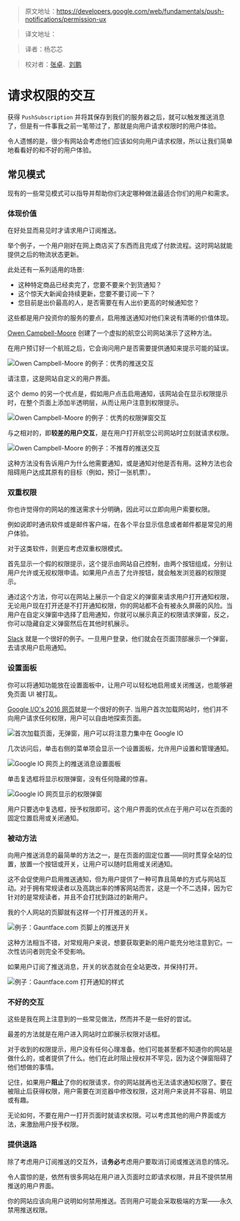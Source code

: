 >原文地址：https://developers.google.com/web/fundamentals/push-notifications/permission-ux

>译文地址：

>译者：杨芯芯

>校对者：[张卓](https://github.com/Zhangdroid)、[刘鹏](https://github.com/git-patrickliu) 

# 请求权限的交互





获得 `PushSubscription` 并将其保存到我们的服务器之后，就可以触发推送消息了，但是有一件事我之前一笔带过了，那就是向用户请求权限时的用户体验。

令人遗憾的是，很少有网站会考虑他们应该如何向用户请求权限，所以让我们简单地看看好的和不好的用户体验。

## 常见模式

现有的一些常见模式可以指导并帮助你们决定哪种做法最适合你们的用户和需求。

### 体现价值

在好处显而易见时才请求用户订阅推送。

举个例子，一个用户刚好在网上商店买了东西而且完成了付款流程。这时网站就能提供之后的物流状态更新。

此处还有一系列适用的场景:
- 这种特定商品已经卖完了，您要不要来个到货通知？
- 这个惊天大新闻会持续更新，您要不要订阅一下？
- 您目前是出价最高的人，是否需要在有人出价更高的时候通知您？

这些都是用户投资你的服务的要点，启用推送通知对他们来说有清晰的价值体现。

[Owen Campbell-Moore](https://twitter.com/owencm) 创建了一个虚拟的航空公司网站演示了这种方法。

在用户预订好一个航班之后，它会询问用户是否需要提供通知来提示可能的延误。

![Owen Campbell-Moore 的例子：优秀的推送交互](https://developers.google.com/web/fundamentals/push-notifications/images/ux-examples/owen/owen-good-example.png)

请注意，这是网站自定义的用户界面。

这个 demo 的另一个优点是，假如用户点击启用通知，该网站会在显示权限提示时，在整个页面上添加半透明层，从而让用户注意到权限提示。

![Owen Campbell-Moore 的例子：优秀的权限弹窗交互](https://developers.google.com/web/fundamentals/push-notifications/images/ux-examples/owen/owen-permission-prompt.png)

与之相对的，即**较差的用户交互**，是在用户打开航空公司网站时立刻就请求权限。

![Owen Campbell-Moore 的例子：不推荐的推送交互](https://developers.google.com/web/fundamentals/push-notifications/images/ux-examples/owen/owen-bad-ux.png)

这种方法没有告诉用户为什么他需要通知，或是通知对他是否有用。这种方法也会阻碍用户达成其原有的目标（例如，预订一张机票）。

### 双重权限

你也许觉得你的网站的推送需求十分明确，因此可以立即向用户索要权限。

例如说即时通讯软件或是邮件客户端，在各个平台显示信息或者邮件都是常见的用户体验。

对于这类软件，则更应考虑双重权限模式。

首先显示一个假的权限提示，这个提示由网站自己控制，由两个按钮组成，分别让用户允许或无视权限申请。如果用户点击了允许按钮，就会触发浏览器的权限提示。

通过这个方法，你可以在网站上展示一个自定义的弹窗来请求用户打开通知权限，无论用户现在打开还是不打开通知权限，你的网站都不会有被永久屏蔽的风险。当用户在自定义弹窗中选择了启用通知，你就可以展示真正的权限请求弹窗，反之，你可以隐藏自定义弹窗然后在其他时机展示。

[Slack](https://slack.com/) 就是一个很好的例子。一旦用户登录，他们就会在页面顶部展示一个弹窗，去请求用户启用通知。



### 设置面板

你可以将通知功能放在设置面板中，让用户可以轻松地启用或关闭推送，也能够避免页面 UI 被打乱。

[Google I/O's 2016 网页](https://events.google.com/io2016/)就是一个很好的例子. 当用户首次加载网站时，他们并不向用户请求任何权限，用户可以自由地探索页面。

![首次加载页面，无弹窗，用户可以将注意力集中在 Google IO](https://developers.google.com/web/fundamentals/push-notifications/images/ux-examples/google-io/google-io-first-load.png)

几次访问后，单击右侧的菜单项会显示一个设置面板，允许用户设置和管理通知。

![Google IO 网页上的推送消息设置面板](https://developers.google.com/web/fundamentals/push-notifications/images/ux-examples/google-io/google-io-settings-panel.png)

单击复选框将显示权限弹窗，没有任何隐藏的惊喜。

![Google IO 网页显示的权限弹窗](https://developers.google.com/web/fundamentals/push-notifications/images/ux-examples/google-io/google-io-permission-prompt.png)

用户只要选中复选框，授予权限即可。这个用户界面的优点在于用户可以在页面的固定位置启用或关闭通知。

### 被动方法

向用户推送消息的最简单的方法之一，是在页面的固定位置——同时贯穿全站的位置，放置一个按钮或开关，让用户可以随时启用或关闭通知。

这不会促使用户启用推送通知，但为用户提供了一种可靠且简单的方式与网站互动。对于拥有常规读者以及高跳出率的博客网站而言，这是一个不二选择，因为它针对的是常规读者，并且不会打扰到路过的新用户。

我的个人网站的页脚就有这样一个打开推送的开关。

![例子：Gauntface.com 页脚上的推送开关](https://developers.google.com/web/fundamentals/push-notifications/images/ux-examples/gauntface/gauntface-intro.png)

这种方法相当不错，对常规用户来说，想要获取更新的用户能充分地注意到它。一次性访问者则完全不受影响。

如果用户订阅了推送消息，开关的状态就会在全站更改，并保持打开。

![例子：Gauntface.com 打开通知的样式](https://developers.google.com/web/fundamentals/push-notifications/images/ux-examples/gauntface/gauntface-enabled.png)

### 不好的交互

这些是我在网上注意到的一些常见做法，然而并不是一些好的尝试。

最差的方法就是在用户进入网站时立即展示权限对话框。

对于收到的权限提示，用户没有任何心理准备。他们可能甚至都不知道你的网站是做什么的，或者提供了什么。他们在此时阻止授权并不罕见，因为这个弹窗阻碍了他们想做的事情。

记住，如果用户**阻止**了你的权限请求，你的网站就再也无法请求通知权限了。要在被阻止后获得权限，用户需要在浏览器中修改权限，这对用户来说并不容易、明显或有趣。

无论如何，不要在用户一打开页面时就请求权限。可以考虑其他的用户界面或方法，来激励用户授予权限。

### 提供退路

除了考虑用户订阅推送的交互外，请**务必**考虑用户要取消订阅或推送消息的情况。

令人震惊的是，依然有很多网站在用户进入页面时立即请求权限，并且不提供禁用推送的用户界面。

你的网站应该向用户说明如何禁用推送。否则用户可能会采取极端的方案——永久禁用推送权限。
